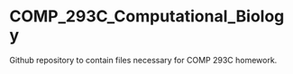 # COMP_293C_Computational_Biology

Github repository to contain files necessary for COMP 293C homework.
